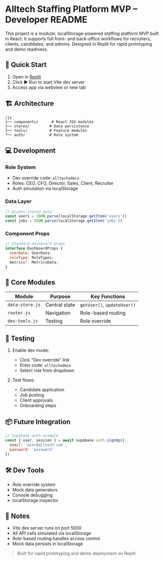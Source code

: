 
# Alltech Staffing Platform MVP – Developer README

This project is a modular, localStorage-powered staffing platform MVP built in React. It supports full front- and back-office workflows for recruiters, clients, candidates, and admins. Designed in Replit for rapid prototyping and demo readiness.

## 🚀 Quick Start

1. Open in [Replit](https://replit.com/@DDAlltech/AlltechMVP)
2. Click ▶️ Run to start Vite dev server
3. Access app via webview or new tab

## 🏗️ Architecture

```
/js
├── components/      # React JSX modules
├── stores/         # Data persistence 
├── tools/          # Feature modules
└── auth/           # Role system
```

## 💻 Development

### Role System
- Dev override code: `alltechadmin`
- Roles: CEO, CFO, Director, Sales, Client, Recruiter
- Auth simulation via localStorage

### Data Layer
```javascript
// Access stored data
const users = JSON.parse(localStorage.getItem('users'))
const jobs = JSON.parse(localStorage.getItem('jobs'))
```

### Component Props
```javascript
// Standard dashboard props
interface DashboardProps {
  userData: UserData;
  roleType: RoleTypes;
  metrics?: MetricsData;
}
```

## 🔧 Core Modules

| Module | Purpose | Key Functions |
|--------|----------|--------------|
| `data-store.js` | Central state | `getUser()`, `updateUser()` |
| `router.js` | Navigation | Role-based routing |
| `dev-tools.js` | Testing | Role override |

## 🧪 Testing

1. Enable dev mode:
   - Click "Dev override" link
   - Enter code: `alltechadmin`
   - Select role from dropdown

2. Test flows:
   - Candidate application
   - Job posting
   - Client approvals
   - Onboarding steps

## 📦 Future Integration

```javascript
// Supabase auth example
const { user, session } = await supabase.auth.signUp({
  email: 'user@alltech.com',
  password: 'password'
})
```

## 🛠️ Dev Tools

- Role override system
- Mock data generators
- Console debugging
- localStorage inspector

## 📝 Notes

- Vite dev server runs on port 5000
- All API calls simulated via localStorage
- Role-based routing handles access control
- Mock data persists in localStorage

> Built for rapid prototyping and demo deployment on Replit
